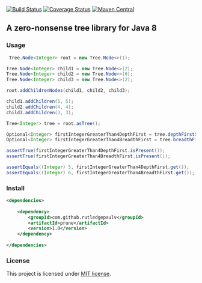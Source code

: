 [![Build Status](https://travis-ci.org/RutledgePaulV/prune.svg?branch=master)](https://travis-ci.org/RutledgePaulV/prune)
[![Coverage Status](https://coveralls.io/repos/github/RutledgePaulV/prune/badge.svg?branch=master)](https://coveralls.io/github/RutledgePaulV/prune?branch=master)
[![Maven Central](https://maven-badges.herokuapp.com/maven-central/com.github.rutledgepaulv/prune/badge.svg)](https://maven-badges.herokuapp.com/maven-central/com.github.rutledgepaulv/prune)

## A zero-nonsense tree library for Java 8


### Usage

```java
 Tree.Node<Integer> root = new Tree.Node<>(1);

Tree.Node<Integer> child1 = new Tree.Node<>(2);
Tree.Node<Integer> child2 = new Tree.Node<>(6);
Tree.Node<Integer> child3 = new Tree.Node<>(2);

root.addChildrenNodes(child1, child2, child3);

child1.addChildren(5, 5);
child2.addChildren(4, 4);
child3.addChildren(3, 3);

Tree<Integer> tree = root.asTree();

Optional<Integer> firstIntegerGreaterThan4DepthFirst = tree.depthFirstSearchData(val -> val > 4);
Optional<Integer> firstIntegerGreaterThan4BreadthFirst = tree.breadthFirstSearchData(val -> val > 4);

assertTrue(firstIntegerGreaterThan4DepthFirst.isPresent());
assertTrue(firstIntegerGreaterThan4BreadthFirst.isPresent());

assertEquals((Integer) 5, firstIntegerGreaterThan4DepthFirst.get());
assertEquals((Integer) 6, firstIntegerGreaterThan4BreadthFirst.get());
```


### Install
```xml
<dependencies>
    
    <dependency>
        <groupId>com.github.rutledgepaulv</groupId>
        <artifactId>prune</artifactId>
        <version>1.0</version>
    </dependency>
            
</dependencies>
```


### License
This project is licensed under [MIT license](http://opensource.org/licenses/MIT).
